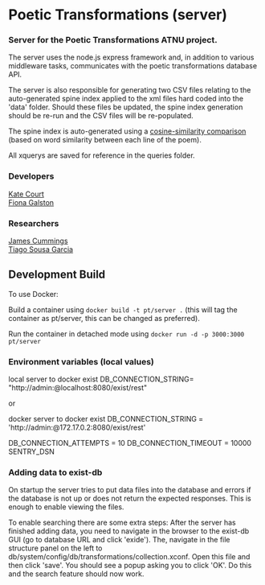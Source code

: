 # Poetic Transformations (server)
### Server for the Poetic Transformations ATNU project. 

The server uses the node.js express framework and, in addition to various middleware tasks, communicates with the poetic transformations database API. 

The server is also responsible for generating two CSV files relating to the auto-generated spine index applied to the xml files hard coded into the 'data' folder. Should these files be updated, the spine index generation should be re-run and the CSV files will be re-populated.

The spine index is auto-generated using a [cosine-similarity comparison](https://medium.com/@sumn2u/string-similarity-comparision-in-js-with-examples-4bae35f13968) (based on word similarity between each line of the poem).

All xquerys are saved for reference in the queries folder. 

### Developers
[Kate Court](www.github.com/katecourt)   
[Fiona Galston](https://github.com/fiona-galston)

### Researchers
 
[James Cummings](https://www.ncl.ac.uk/elll/staff/profile/jamescummings.html#background)   
[Tiago Sousa Garcia](https://www.ncl.ac.uk/elll/staff/profile/tiagosousa-garcia.html#publications)   


## Development Build

To use Docker:

Build a container using
```docker build -t pt/server .```
(this will tag the container as pt/server, this can be changed as preferred).
 
Run the container in detached mode using ```docker run -d -p 3000:3000 pt/server ```


### Environment variables (local values)
local server to docker exist
DB_CONNECTION_STRING= "http://admin:@localhost:8080/exist/rest"

or

docker server to docker exist
DB_CONNECTION_STRING = 'http://admin:@172.17.0.2:8080/exist/rest'

DB_CONNECTION_ATTEMPTS = 10
DB_CONNECTION_TIMEOUT = 10000
SENTRY_DSN

### Adding data to exist-db
On startup the server tries to put data files into the database and errors if the database is not up or does not return 
the expected responses. This is enough to enable viewing the files. 

To enable searching there are some extra steps:
After the server has finished adding data, you need to navigate in the browser to the exist-db GUI (go to database URL and click 'exide').
The, navigate in the file structure panel on the left to db/system/config/db/transformations/collection.xconf. Open this file and then
click 'save'. You should see a popup asking you to click 'OK'. Do this and the search feature should now work.
